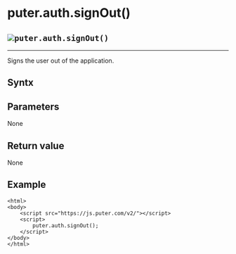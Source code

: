 # puter.auth.signOut()
![](https://docs.puter.com/./assets/img/function.svg)`puter.auth.signOut()`
-----------------------------------------------------

* * *

Signs the user out of the application.

[](#syntx)Syntx
---------------

[](#parameters)Parameters
-------------------------

None

[](#return-value)Return value
-----------------------------

None

[](#example)Example
-------------------

```
<html>
<body>
    <script src="https://js.puter.com/v2/"></script>
    <script>
        puter.auth.signOut();
    </script>
</body>
</html>

```
